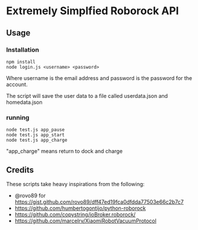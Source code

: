 # Extremely Simplfied Roborock API

## Usage

### Installation

```
npm install
node login.js <username> <password>
```

Where username is the email address and password is the password for the account.

The script will save the user data to a file called userdata.json and homedata.json

### running
```
node test.js app_pause
node test.js app_start
node test.js app_charge
```
"app_charge" means return to dock and charge

## Credits

These scripts take heavy inspirations from the following:

-  @rovo89 for https://gist.github.com/rovo89/dff47ed19fca0dfdda77503e66c2b7c7 
- https://github.com/humbertogontijo/python-roborock 
- https://github.com/copystring/ioBroker.roborock/
- https://github.com/marcelrv/XiaomiRobotVacuumProtocol